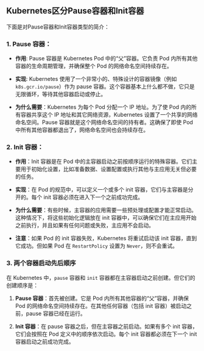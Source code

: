 ## Kubernetes区分Pause容器和Init容器
下面是对Pause容器和Init容器类型的简介：
### 1. Pause 容器：

- **作用**: Pause 容器是 Kubernetes Pod 中的“父”容器。它负责 Pod 内所有其他容器的生命周期管理，并确保整个 Pod 的网络命名空间持续存在。

- **实现**: Kubernetes 使用了一个非常小的、特殊设计的容器镜像（例如 `k8s.gcr.io/pause`）作为 pause 容器。这个容器基本上什么都不做，它只是无限循环，等待其他容器启动或停止。

- **为什么需要**：Kubernetes 为每个 Pod 分配一个 IP 地址。为了使 Pod 内的所有容器共享这个 IP 地址和其它网络资源，Kubernetes 设置了一个共享的网络命名空间。Pause 容器就是这个网络命名空间的持有者。这确保了即使 Pod 中所有其他容器都退出了，网络命名空间也会持续存在。

### 2. Init 容器：

- **作用**：Init 容器是在 Pod 中的主容器启动之前按顺序运行的特殊容器。它们主要用于初始化设置，比如准备数据、设置配置或执行其他与主应用无关但必要的任务。

- **实现**：在 Pod 的规范中，可以定义一个或多个 init 容器，它们与主容器是分开的。每个 init 容器必须在进入下一个之前成功完成。

- **为什么需要**：有些时候，主容器的应用需要一些预处理或配置才能正常启动。这种情况下，将这些初始化逻辑放在 init 容器中，可以确保它们在主应用开始之前执行，并且如果有任何问题或失败，主应用不会启动。

- **注意**：如果 Pod 的 init 容器失败，Kubernetes 将重试启动该 init 容器，直到它成功。但如果 Pod 在 `RestartPolicy` 设置为 `Never`，则不会重试。
### 3. 两个容器启动先后顺序
在 Kubernetes 中，`pause` 容器和 `init` 容器都在主容器启动之前创建。但它们的创建顺序是：

1. **Pause 容器**：首先被创建。它是 Pod 内所有其他容器的“父”容器，并确保 Pod 的网络命名空间持续存在。在其他任何容器（包括 init 容器）被启动之前，pause 容器已经在运行。

2. **Init 容器**：在 pause 容器之后，但在主容器之前启动。如果有多个 init 容器，它们会按照在 Pod 定义中的顺序依次启动。每个 init 容器都必须在下一个 init 容器启动之前成功完成。

